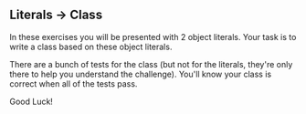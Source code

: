 ## Literals -> Class

In these exercises you will be presented with 2 object literals.  Your task is to write a class based on these object literals.

There are a bunch of tests for the class (but not for the literals, they're only there to help you understand the challenge).  You'll know your class is correct when all of the tests pass.

Good Luck!
